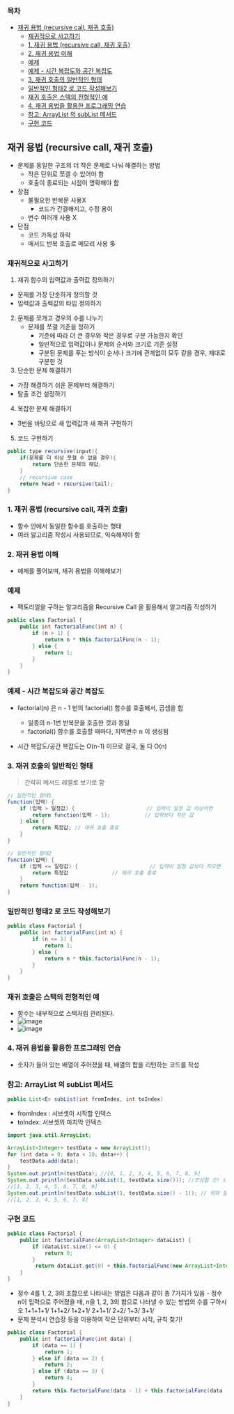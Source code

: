 ### 목차
- [재귀 용법 (recursive call, 재귀 호출)](#재귀-용법-recursive-call-재귀-호출)
  - [재귀적으로 사고하기](#재귀적으로-사고하기)
  - [1. 재귀 용법 (recursive call, 재귀 호출)](#1-재귀-용법-recursive-call-재귀-호출)
  - [2. 재귀 용법 이해](#2-재귀-용법-이해)
  - [예제](#예제)
  - [예제 - 시간 복잡도와 공간 복잡도](#예제---시간-복잡도와-공간-복잡도)
  - [3. 재귀 호출의 일반적인 형태](#3-재귀-호출의-일반적인-형태)
  - [일반적인 형태2 로 코드 작성해보기](#일반적인-형태2-로-코드-작성해보기)
  - [재귀 호출은 스택의 전형적인 예](#재귀-호출은-스택의-전형적인-예)
  - [4. 재귀 용법을 활용한 프로그래밍 연습](#4-재귀-용법을-활용한-프로그래밍-연습)
  - [참고: ArrayList 의 subList 메서드](#참고-arraylist-의-sublist-메서드)
  - [구현 코드](#구현-코드)
## 재귀 용법 (recursive call, 재귀 호출)
- 문제를 동일한 구조의 더 작은 문제로 나눠 해결하는 방법
  - 작은 단위로 쪼갤 수 있어야 함
  - 호출이 종료되는 시점이 명확해야 함
- 장점
  - 불필요한 반복문 사용X
    - 코드가 간결해지고, 수정 용이
  - 변수 여러개 사용 X
- 단점
  - 코드 가독성 하락
  - 매서드 반복 호출로 메모리 사용 多

### 재귀적으로 사고하기
1. 재귀 함수의 입력값과 출력값 정의하기
- 문제를 가장 단순하게 정의할 것
- 입력값과 출력값의 타입 정의하기
2. 문제를 쪼개고 경우의 수를 나누기
   - 문제를 쪼갤 기준을 정하기
     - 기준에 따라 더 큰 경우와 작은 경우로 구분 가능한지 확인
     - 일반적으로 입력값이나 문제의 순서와 크기로 기준 설정
     - 구분된 문제를 푸는 방식이 순서나 크기에 관계없이 모두 같을 경우, 제대로 구분한 것
3. 단순한 문제 해결하기
 - 가장 해결하기 쉬운 문제부터 해결하기
 - 탈출 조건 설정하기
4. 복잡한 문제 해결하기
 - 3번을 바탕으로 새 입력값과 새 재귀 구현하기
5. 코드 구현하기
```java
public type recursive(input){
    if(문제를 더 이상 쪼갤 수 없을 경우){
        return 단순한 문제의 해답;
    }
    // recursive case
    return head + recursive(tail);
}
```
### 1. 재귀 용법 (recursive call, 재귀 호출)
* 함수 안에서 동일한 함수를 호출하는 형태
* 여러 알고리즘 작성시 사용되므로, 익숙해져야 함

### 2. 재귀 용법 이해
- 예제를 풀어보며, 재귀 용법을 이해해보기

### 예제
- 팩토리얼을 구하는 알고리즘을 Recursive Call 을 활용해서 알고리즘 작성하기
```java
public class Factorial {
    public int factorialFunc(int n) {
        if (n > 1) {
            return n * this.factorialFunc(n - 1);
        } else {
            return 1;
        }
    }
}
```

### 예제 - 시간 복잡도와 공간 복잡도
* factorial(n) 은 n - 1 번의 factorial() 함수를 호출해서, 곱셈을 함 
  - 일종의 n-1번 반복문을 호출한 것과 동일
  - factorial() 함수를 호출할 때마다, 지역변수 n 이 생성됨

* 시간 복잡도/공간 복잡도는 O(n-1) 이므로 결국, 둘 다 O(n)

### 3. 재귀 호출의 일반적인 형태
> 간략히 메서드 레벨로 보기로 함

```java
// 일반적인 형태1
function(입력) {
    if (입력 > 일정값) {                       // 입력이 일정 값 이상이면
        return function(입력 - 1);           // 입력보다 작은 값
    } else {
        return 특정값; // 재귀 호출 종료
    }
}
```

```java
// 일반적인 형태2
function(입력) {
    if (입력 <= 일정값) {                       // 입력이 일정 값보다 작으면
        return 특정값              // 재귀 호출 종료
    } 
    return function(입력 - 1);
}
```

### 일반적인 형태2 로 코드 작성해보기
```java
public class Factorial {
    public int factorialFunc(int n) {
        if (n <= 1) {
            return 1;
        } else {
            return n * this.factorialFunc(n - 1);
        }
    }
}
```

### 재귀 호출은 스택의 전형적인 예
* 함수는 내부적으로 스택처럼 관리된다.
* ![image](https://user-images.githubusercontent.com/102513932/176365177-d1aa8c39-96ec-47bf-8184-9eee0143e3ca.png)
* ![image](https://user-images.githubusercontent.com/102513932/176365229-193cdf96-0e44-4423-b807-4ee674341864.png)

### 4. 재귀 용법을 활용한 프로그래밍 연습
- 숫자가 들어 있는 배열이 주어졌을 때, 배열의 합을 리턴하는 코드를 작성
### 참고: ArrayList 의 subList 메서드
```java
public List<E> subList(int fromIndex, int toIndex)
```
- fromIndex : 서브셋이 시작할 인덱스
- toIndex: 서브셋의 마지막 인덱스
```java
import java.util.ArrayList;

ArrayList<Integer> testData = new ArrayList();
for (int data = 0; data < 10; data++) {
    testData.add(data);
}
System.out.println(testData); //[0, 1, 2, 3, 4, 5, 6, 7, 8, 9]
System.out.println(testData.subList(1, testData.size())); //조심할 것! size는 10이지만 1뺀 값으로 출력됨.
//[1, 2, 3, 4, 5, 6, 7, 8, 9]
System.out.println(testData.subList(1, testData.size() - 1)); // 위와 잘 비교해보기.
//[1, 2, 3, 4, 5, 6, 7, 8]
```

### 구현 코드
```java
public class Factorial {
    public int factorialFunc(ArrayList<Integer> dataList) {
        if (dataList.size() <= 0) {
            return 0;
        } 
         return dataList.get(0) + this.factorialFunc(new ArrayList<Integer>(dataList.subList(1, dataList.size())));
    }
}
```

- 정수 4를 1, 2, 3의 조합으로 나타내는 방법은 다음과 같이 총 7가지가 있음 - 정수 n이 입력으로 주어졌을 때, n을 1, 2, 3의 합으로 나타낼 수 있는 방법의 수를 구하시오
1+1+1+1/ 
1+1+2/
1+2+1/
2+1+1/
2+2/
1+3/
3+1/
- 문제 분석시 연습장 등을 이용하여 작은 단위부터 시작, 규칙 찾기!

```java
public class Factorial {
    public int factorialFunc(int data) {
        if (data == 1) {
            return 1;
        } else if (data == 2) {
            return 2;
        } else if (data == 3) {
            return 4;
        }
        return this.factorialFunc(data - 1) + this.factorialFunc(data - 2) + this.factorialFunc(data - 3);
    }
}
```
